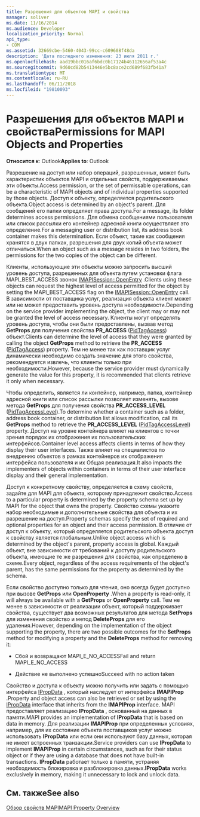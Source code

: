 ```yaml
---
title: Разрешения для объектов MAPI и свойства
manager: soliver
ms.date: 11/16/2014
ms.audience: Developer
localization_priority: Normal
api_type:
- COM
ms.assetid: 32669cbe-5460-4043-99cc-c609608f48da
description: 'Дата последнего изменения: 23 июля 2011 г.'
ms.openlocfilehash: aad19bbc016af6bdc0b17124b46112656af53a4c
ms.sourcegitcommit: 9d60cd82b5413446e5bc8ace2cd689f683fb41a7
ms.translationtype: MT
ms.contentlocale: ru-RU
ms.lasthandoff: 06/11/2018
ms.locfileid: "19810093"
---
```

# <a name="permissions-for-mapi-objects-and-properties"></a><span data-ttu-id="34fde-103">Разрешения для объектов MAPI и свойства</span><span class="sxs-lookup"><span data-stu-id="34fde-103">Permissions for MAPI Objects and Properties</span></span>

  
  
<span data-ttu-id="34fde-104">**Относится к**: Outlook</span><span class="sxs-lookup"><span data-stu-id="34fde-104">**Applies to**: Outlook</span></span> 
  
<span data-ttu-id="34fde-105">Разрешение на доступ или набор операций, разрешенных, может быть характеристик объектов MAPI и отдельных свойств, поддерживаемых эти объекты.</span><span class="sxs-lookup"><span data-stu-id="34fde-105">Access permission, or the set of permissable operations, can be a characteristic of MAPI objects and of individual properties supported by those objects.</span></span> <span data-ttu-id="34fde-106">Доступ к объекту, определяется родительского объекта.</span><span class="sxs-lookup"><span data-stu-id="34fde-106">Object access is determined by an object's parent.</span></span> <span data-ttu-id="34fde-107">Для сообщений его папки определяет права доступа.</span><span class="sxs-lookup"><span data-stu-id="34fde-107">For a message, its folder determines access permissions.</span></span> <span data-ttu-id="34fde-108">Для обмена сообщениями пользователя или список рассылки его контейнер адресной книги осуществляет это определение.</span><span class="sxs-lookup"><span data-stu-id="34fde-108">For a messaging user or distribution list, its address book container makes this determination.</span></span> <span data-ttu-id="34fde-109">Если объект, такие как сообщения хранятся в двух папках, разрешения для двух копий объекта может отличаться.</span><span class="sxs-lookup"><span data-stu-id="34fde-109">When an object such as a message resides in two folders, the permissions for the two copies of the object can be different.</span></span> 
  
<span data-ttu-id="34fde-110">Клиенты, использующие эти объекты можно запросить высший уровень доступа, разрешенных для объекта путем установки флага MAPI_BEST_ACCESS звонок [IMAPISession::OpenEntry](imapisession-openentry.md) .</span><span class="sxs-lookup"><span data-stu-id="34fde-110">Clients using these objects can request the highest level of access permitted for the object by setting the MAPI_BEST_ACCESS flag on the [IMAPISession::OpenEntry](imapisession-openentry.md) call.</span></span> <span data-ttu-id="34fde-111">В зависимости от поставщика услуг, реализация объекта клиент может или не может предоставить уровень доступа необходимости.</span><span class="sxs-lookup"><span data-stu-id="34fde-111">Depending on the service provider implementing the object, the client may or may not be granted the level of access necessary.</span></span> <span data-ttu-id="34fde-112">Клиенты могут определять уровень доступа, чтобы они были предоставлены, вызвав метод **GetProps** для получения свойства **PR_ACCESS** ([PidTagAccess](pidtagaccess-canonical-property.md)) объект.</span><span class="sxs-lookup"><span data-stu-id="34fde-112">Clients can determine the level of access that they were granted by calling the object **GetProps** method to retrieve the **PR_ACCESS** ([PidTagAccess](pidtagaccess-canonical-property.md)) property.</span></span> <span data-ttu-id="34fde-113">Тем не менее так как поставщик услуг динамически необходимо создать значение для этого свойства, рекомендуется извлечь, что клиенты только при необходимости.</span><span class="sxs-lookup"><span data-stu-id="34fde-113">However, because the service provider must dynamically generate the value for this property, it is recommended that clients retrieve it only when necessary.</span></span> 
  
<span data-ttu-id="34fde-114">Чтобы определить, является ли контейнер, например, папка, контейнер адресной книги или список рассылки позволяет изменять, вызове метода **GetProps** для получения свойства **PR_ACCESS_LEVEL** ([PidTagAccessLevel](pidtagaccesslevel-canonical-property.md)).</span><span class="sxs-lookup"><span data-stu-id="34fde-114">To determine whether a container such as a folder, address book container, or distribution list allows modification, call its **GetProps** method to retrieve the **PR_ACCESS_LEVEL** ([PidTagAccessLevel](pidtagaccesslevel-canonical-property.md)) property.</span></span> <span data-ttu-id="34fde-115">Доступ на уровне контейнера влияет на клиентов с точки зрения порядок их отображения их пользовательских интерфейсов.</span><span class="sxs-lookup"><span data-stu-id="34fde-115">Container level access affects clients in terms of how they display their user interfaces.</span></span> <span data-ttu-id="34fde-116">Также влияет на специалистов по внедрению объектов в рамках контейнеров их отображения интерфейса пользователя и их Общая реализация.</span><span class="sxs-lookup"><span data-stu-id="34fde-116">It also impacts the implementers of objects within containers in terms of their user interface display and their general implementation.</span></span> 
  
<span data-ttu-id="34fde-117">Доступ к конкретному свойству, определяется в схему свойств, задайте для MAPI для объекта, которому принадлежит свойство.</span><span class="sxs-lookup"><span data-stu-id="34fde-117">Access to a particular property is determined by the property schema set up by MAPI for the object that owns the property.</span></span> <span data-ttu-id="34fde-118">Свойство схемы укажите набор необходимые и дополнительные свойства для объекта и их разрешение на доступ.</span><span class="sxs-lookup"><span data-stu-id="34fde-118">Property schemas specify the set of required and optional properties for an object and their access permission.</span></span> <span data-ttu-id="34fde-119">В отличие от доступ к объекту, который определяется родительского объекта доступ к свойству является глобальным.</span><span class="sxs-lookup"><span data-stu-id="34fde-119">Unlike object access which is determined by the object's parent, property access is global.</span></span> <span data-ttu-id="34fde-120">Каждый объект, вне зависимости от требований к доступу родительского объекта, имеющие те же разрешения для свойства, как определено в схеме.</span><span class="sxs-lookup"><span data-stu-id="34fde-120">Every object, regardless of the access requirements of the object's parent, has the same permissions for the property as determined by the schema.</span></span>
  
<span data-ttu-id="34fde-121">Если свойство доступно только для чтения, оно всегда будет доступно при вызове **GetProps** или **OpenProperty** .</span><span class="sxs-lookup"><span data-stu-id="34fde-121">When a property is read-only, it will always be available with a **GetProps** or **OpenProperty** call.</span></span> <span data-ttu-id="34fde-122">Тем не менее в зависимости от реализации объект, который поддерживает свойства, существует два возможных результатов для метода **SetProps** для изменения свойство и метод **DeleteProps** для его удаления.</span><span class="sxs-lookup"><span data-stu-id="34fde-122">However, depending on the implementation of the object supporting the property, there are two possible outcomes for the **SetProps** method for modifying a property and the **DeleteProps** method for removing it:</span></span> 
  
- <span data-ttu-id="34fde-123">Сбой и возвращают MAPI_E_NO_ACCESS</span><span class="sxs-lookup"><span data-stu-id="34fde-123">Fail and return MAPI_E_NO_ACCESS</span></span>
    
- <span data-ttu-id="34fde-124">Действие не выполнено успешно</span><span class="sxs-lookup"><span data-stu-id="34fde-124">Succeed with no action taken</span></span>
    
<span data-ttu-id="34fde-125">Свойство и доступа к объекту можно получить или задать с помощью интерфейса [IPropData](ipropdataimapiprop.md) , который наследует от интерфейса **IMAPIProp** .</span><span class="sxs-lookup"><span data-stu-id="34fde-125">Property and object access can also be retrieved or set by using the [IPropData](ipropdataimapiprop.md) interface that inherits from the **IMAPIProp** interface.</span></span> <span data-ttu-id="34fde-126">MAPI предоставляет реализацию **IPropData** , основанный на данных в памяти.</span><span class="sxs-lookup"><span data-stu-id="34fde-126">MAPI provides an implementation of **IPropData** that is based on data in memory.</span></span> <span data-ttu-id="34fde-127">Для реализации **IMAPIProp** при определенных условиях, например, для их состояние объекта поставщиков услуг можно использовать **IPropData** или если они используют базу данных, которая не имеет встроенных транзакции.</span><span class="sxs-lookup"><span data-stu-id="34fde-127">Service providers can use **IPropData** to implement **IMAPIProp** in certain circumstances, such as for their status object or if they are using a database that does not have built-in transactions.</span></span> <span data-ttu-id="34fde-128">**IPropData** работает только в памяти, устраняя необходимость блокировка и разблокировка данных.</span><span class="sxs-lookup"><span data-stu-id="34fde-128">**IPropData** works exclusively in memory, making it unnecessary to lock and unlock data.</span></span> 
  
## <a name="see-also"></a><span data-ttu-id="34fde-129">См. также</span><span class="sxs-lookup"><span data-stu-id="34fde-129">See also</span></span>



[<span data-ttu-id="34fde-130">Обзор свойств MAPI</span><span class="sxs-lookup"><span data-stu-id="34fde-130">MAPI Property Overview</span></span>](mapi-property-overview.md)

